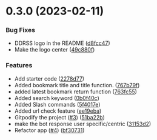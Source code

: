 # 0.3.0 (2023-02-11)


### Bug Fixes

* DDRSS logo in the README ([d8fcc47](https://github.com/mehrdadbn9/DDRSS/commit/d8fcc472532d51121a98d9e84cf13ad0252c4461))
* Make the logo center ([49c880f](https://github.com/mehrdadbn9/DDRSS/commit/49c880fb2e3d558d7d905767e7f7e19ec70020a2))


### Features

* Add starter code ([2278d77](https://github.com/mehrdadbn9/DDRSS/commit/2278d77ab306367b345e20085cc16f375a9aeeb1))
* Added bookmark title and title function. ([767b79f](https://github.com/mehrdadbn9/DDRSS/commit/767b79f168e495d27368f387fb903992d805d252))
* added latest bookmark return function ([763fc55](https://github.com/mehrdadbn9/DDRSS/commit/763fc55888f87010d48391136d8460d4abfa2f11))
* Added search keyword ([0b0f40c](https://github.com/mehrdadbn9/DDRSS/commit/0b0f40c7ecfb782bf3be2f0f07959974ba161460))
* Added Slash commands ([5f4017e](https://github.com/mehrdadbn9/DDRSS/commit/5f4017e0387b2fd75b2f8b9da9065c52887dff95))
* Added url check feature ([ee19eba](https://github.com/mehrdadbn9/DDRSS/commit/ee19ebab008eb4fb145054f11e83fed767ea1d55))
* Gitpodify the project ([#3](https://github.com/mehrdadbn9/DDRSS/issues/3)) ([51ba22b](https://github.com/mehrdadbn9/DDRSS/commit/51ba22bb9025bbb7c91e2c4b30931787264558be))
* make the bot response user specific/centric ([31153d2](https://github.com/mehrdadbn9/DDRSS/commit/31153d250ca21aab27940dbf77a513edcbd6549a))
* Refactor app ([#4](https://github.com/mehrdadbn9/DDRSS/issues/4)) ([bf30731](https://github.com/mehrdadbn9/DDRSS/commit/bf30731e6c0d615e34f02c046524d0b1bea14ce5))



